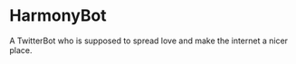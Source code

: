 HarmonyBot
==========

A TwitterBot who is supposed to spread love and make the internet a nicer place.
